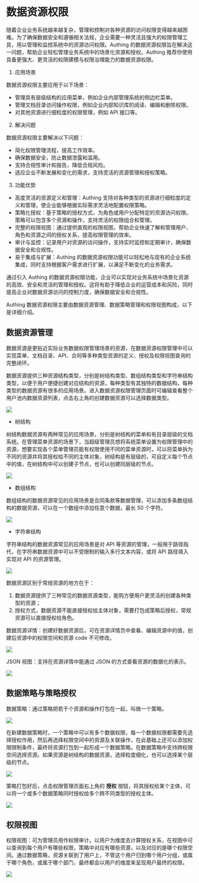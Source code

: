 # 数据资源权限

随着企业业务系统越来越复杂，管理和控制对各种资源的访问权限变得越来越困难。为了确保数据安全和遵循相关法规，企业需要一种灵活且强大的权限管理工具，用以管理和监控系统中的资源访问权限。Authing 的数据资源权限旨在解决这一问题，帮助企业轻松管理业务系统中的场景化资源和授权。Authing 推荐你使用具备更强大、更灵活的权限建模与权限治理能力的数据资源权限。

1. 应用场景

数据资源权限主要应用于以下场景：

- 管理具有层级结构的应用菜单，例如企业内部管理系统的侧边栏菜单。
- 管理文档目录访问操作权限，例如企业内部知识库的阅读、编辑和删除权限。
- 对其他资源进行细粒度的权限管理，例如 API 接口等。

2. 解决问题

数据资源权限主要解决以下问题：

- 简化权限管理流程，提高工作效率。
- 确保数据安全，防止数据泄露和滥用。
- 支持合规性审计和报告，降低合规风险。
- 适应企业不断发展和变化的需求，支持灵活的资源管理和授权策略。

3. 功能优势

- 高度灵活的资源定义和管理：Authing 支持对各种类型的资源进行细粒度的定义和管理，使企业能够根据实际需求灵活地配置权限策略。
- 策略化授权：基于策略的授权方式，为角色或用户分配特定的资源访问权限。策略可以包含多个资源和操作，支持灵活的权限组合和管理。
- 完整的权限视图：通过提供直观的权限视图，帮助企业快速了解和管理用户、角色和资源之间的授权关系，提高权限管理的效率。
- 审计与监控：记录用户对资源的访问操作，支持实时监控和定期审计，确保数据安全和合规性。
- 易于集成与扩展：Authing 的数据资源权限功能可以轻松地与现有的企业系统集成，同时支持根据客户需求进行扩展，以满足不断变化的业务需求。

通过引入 Authing 的数据资源权限功能，企业可以实现对业务系统中场景化资源的高效、安全和灵活的管理和授权。这将有助于降低企业的运营成本和风险，同时提高企业对数据资源访问的控制力度，确保数据安全和合规性。

Authing 数据资源权限主要由数据资源管理、数据策略管理和权限视图构成，以下是详细介绍。

## 数据资源管理

数据资源是更贴近实际业务数据权限管理场景的资源，在数据资源权限管理中可以实现菜单、文档目录、API、合同等多种类型资源的定义、授权及权限视图查询的完整闭环。

数据资源提供三种资源结构类型，分别是树结构类型、数组结构类型和字符串结构类型，以便于用户便捷创建对应结构的资源，每种类型有其独特的数据结构，每种类型的数据资源有很多的应用场景。进入数据资源权限管理页面时可编辑查看整个用户池内数据资源列表，点击右上角的创建数据资源可以选择数据类型。

![](./images/data-resource-create.png)

- 树结构

树结构数据资源有两种常见的应用场景，分别是树结构的菜单和有目录层级的文档系统。在管理菜单资源的场景下，当超级管理员想将系统菜单设置为权限管理中的资源，想要实现各个菜单管理员能有权限使用不同的菜单资源时，可以将菜单拆为不同的资源并将其授权给不同的主体对象，树结构是有层级的，可自定义每个节点中的值，在树结构中可以创建子节点，也可以创建同层级的节点。 

![](./images/data-resource-tree.png)

- 数组结构

数组结构的数据资源常见的应用场景是合同条款等数据管理，可以添加多条数组结构的数据资源，可以在一个数组中添加任意个数据，最长 50 个字符。

![](./images/data-resource-array.png)

- 字符串结构

字符串结构的数据资源常见的应用场景是对 API 等资源的管理，一般用于路径指代，在字符串数据资源中可以不受限制的输入多行文本内容，或将 API 路径填入实现对 API 的资源管理。

![](./images/data-resource-string.png)

数据资源区别于常规资源的地方在于：

1. 数据资源提供了三种常见的数据资源类型，能购方便用户更灵活的创建各种类型的资源；
2. 授权方式，数据资源不能直接授权给主体对象，需要打包成策略后授权，常规资源可以直接授权给角色。

数据资源详情：创建好数据资源后，可在资源详情页中查看、编辑资源中的值，创建后资源中的权限空间和资源 code 不可修改。

![](./images/data-resource-detail.png)

JSON 视图：支持在资源详情中能通过 JSON 的方式查看资源的数据化的表示。

![](./images/data-resource-JSON.png)



## 数据策略与策略授权

数据策略：通过策略把若干个资源和操作打包在一起，叫做一个策略。

![](./images/data-policy-list.png) 

在新建数据策略时，一个策略中可以有多个数据权限，每一个数据权限都需要先选择授权作用，然后再选择权限空间中的资源及关联操作，在此基础上还可以添加权限限制条件，最终将资源打包到一起形成一个数据策略。在数据策略中支持跨权限空间选择资源。如果资源是树结构的数据资源，选择粒度细化，也可以选择某个层级的节点。 

![](./images/data-policy-update.png)

策略打包好后，点击权限管理页面右上角的 **授权** 按钮，将其授权给某个主体，可以将一个或多个数据策略同时授权给多个跨不同类型的授权主体。

![](./images/data-policy-authorization.png)
## 权限视图

权限视图：可为管理员用作权限审计。以用户为维度去计算授权关系，在视图中可以查询到每个用户有哪些权限，策略中对应有哪些资源，以及对应的是哪个权限空间。通过数据策略，资源关联到了用户上，不管这个用户归到哪个用户分组，或属于哪个角色，或属于哪个部门，最终都会以用户的维度来呈现用户最终的权限。

![](./images/permission-view.png)